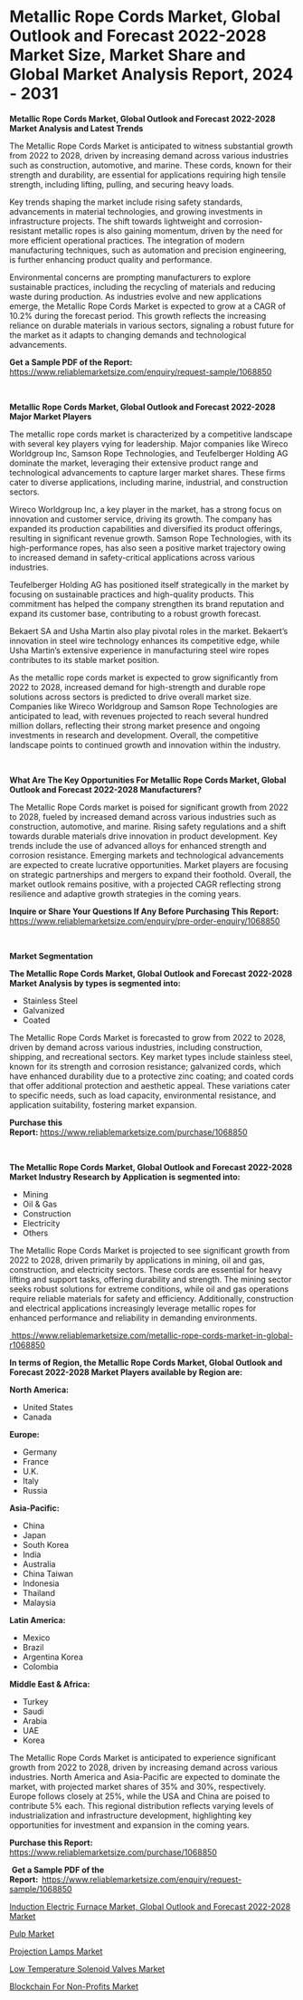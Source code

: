 <p><h1>Metallic Rope Cords Market, Global Outlook and Forecast 2022-2028 Market Size, Market Share and Global Market Analysis Report, 2024 - 2031</h1></p><p><strong>Metallic Rope Cords Market, Global Outlook and Forecast 2022-2028 Market Analysis and Latest Trends</strong></p>
<p><p>The Metallic Rope Cords Market is anticipated to witness substantial growth from 2022 to 2028, driven by increasing demand across various industries such as construction, automotive, and marine. These cords, known for their strength and durability, are essential for applications requiring high tensile strength, including lifting, pulling, and securing heavy loads. </p><p>Key trends shaping the market include rising safety standards, advancements in material technologies, and growing investments in infrastructure projects. The shift towards lightweight and corrosion-resistant metallic ropes is also gaining momentum, driven by the need for more efficient operational practices. The integration of modern manufacturing techniques, such as automation and precision engineering, is further enhancing product quality and performance.</p><p>Environmental concerns are prompting manufacturers to explore sustainable practices, including the recycling of materials and reducing waste during production. As industries evolve and new applications emerge, the Metallic Rope Cords Market is expected to grow at a CAGR of 10.2% during the forecast period. This growth reflects the increasing reliance on durable materials in various sectors, signaling a robust future for the market as it adapts to changing demands and technological advancements.</p></p>
<p><strong>Get a Sample PDF of the Report:&nbsp;</strong> <a href="https://www.reliablemarketsize.com/enquiry/request-sample/1068850?utm_campaign=1840&utm_medium=2&utm_source=Github&utm_content=ia&utm_term=04122024&utm_id=metallic-rope-cords-market-global-outlook-and-forecast-2022-2028">https://www.reliablemarketsize.com/enquiry/request-sample/1068850</a></p>
<p>&nbsp;</p>
<p><strong>Metallic Rope Cords Market, Global Outlook and Forecast 2022-2028 Major Market Players</strong></p>
<p><p>The metallic rope cords market is characterized by a competitive landscape with several key players vying for leadership. Major companies like Wireco Worldgroup Inc, Samson Rope Technologies, and Teufelberger Holding AG dominate the market, leveraging their extensive product range and technological advancements to capture larger market shares. These firms cater to diverse applications, including marine, industrial, and construction sectors.</p><p>Wireco Worldgroup Inc, a key player in the market, has a strong focus on innovation and customer service, driving its growth. The company has expanded its production capabilities and diversified its product offerings, resulting in significant revenue growth. Samson Rope Technologies, with its high-performance ropes, has also seen a positive market trajectory owing to increased demand in safety-critical applications across various industries.</p><p>Teufelberger Holding AG has positioned itself strategically in the market by focusing on sustainable practices and high-quality products. This commitment has helped the company strengthen its brand reputation and expand its customer base, contributing to a robust growth forecast.</p><p>Bekaert SA and Usha Martin also play pivotal roles in the market. Bekaert’s innovation in steel wire technology enhances its competitive edge, while Usha Martin’s extensive experience in manufacturing steel wire ropes contributes to its stable market position.</p><p>As the metallic rope cords market is expected to grow significantly from 2022 to 2028, increased demand for high-strength and durable rope solutions across sectors is predicted to drive overall market size. Companies like Wireco Worldgroup and Samson Rope Technologies are anticipated to lead, with revenues projected to reach several hundred million dollars, reflecting their strong market presence and ongoing investments in research and development. Overall, the competitive landscape points to continued growth and innovation within the industry.</p></p>
<p>&nbsp;</p>
<p><strong>What Are The Key Opportunities For Metallic Rope Cords Market, Global Outlook and Forecast 2022-2028 Manufacturers?</strong></p>
<p><p>The Metallic Rope Cords market is poised for significant growth from 2022 to 2028, fueled by increased demand across various industries such as construction, automotive, and marine. Rising safety regulations and a shift towards durable materials drive innovation in product development. Key trends include the use of advanced alloys for enhanced strength and corrosion resistance. Emerging markets and technological advancements are expected to create lucrative opportunities. Market players are focusing on strategic partnerships and mergers to expand their foothold. Overall, the market outlook remains positive, with a projected CAGR reflecting strong resilience and adaptive growth strategies in the coming years.</p></p>
<p><strong>Inquire or Share Your Questions If Any Before Purchasing This Report:</strong> <a href="https://www.reliablemarketsize.com/enquiry/pre-order-enquiry/1068850?utm_campaign=1840&utm_medium=2&utm_source=Github&utm_content=ia&utm_term=04122024&utm_id=metallic-rope-cords-market-global-outlook-and-forecast-2022-2028">https://www.reliablemarketsize.com/enquiry/pre-order-enquiry/1068850</a></p>
<p>&nbsp;</p>
<p><strong>Market Segmentation</strong></p>
<p><strong>The Metallic Rope Cords Market, Global Outlook and Forecast 2022-2028 Market Analysis by types is segmented into:</strong></p>
<p><ul><li>Stainless Steel</li><li>Galvanized</li><li>Coated</li></ul></p>
<p><p>The Metallic Rope Cords Market is forecasted to grow from 2022 to 2028, driven by demand across various industries, including construction, shipping, and recreational sectors. Key market types include stainless steel, known for its strength and corrosion resistance; galvanized cords, which have enhanced durability due to a protective zinc coating; and coated cords that offer additional protection and aesthetic appeal. These variations cater to specific needs, such as load capacity, environmental resistance, and application suitability, fostering market expansion.</p></p>
<p><strong>Purchase this Report:&nbsp;</strong><a href="https://www.reliablemarketsize.com/purchase/1068850?utm_campaign=1840&utm_medium=2&utm_source=Github&utm_content=ia&utm_term=04122024&utm_id=metallic-rope-cords-market-global-outlook-and-forecast-2022-2028">https://www.reliablemarketsize.com/purchase/1068850</a></p>
<p>&nbsp;</p>
<p><strong>The Metallic Rope Cords Market, Global Outlook and Forecast 2022-2028 Market Industry Research by Application is segmented into:</strong></p>
<p><ul><li>Mining</li><li>Oil & Gas</li><li>Construction</li><li>Electricity</li><li>Others</li></ul></p>
<p><p>The Metallic Rope Cords Market is projected to see significant growth from 2022 to 2028, driven primarily by applications in mining, oil and gas, construction, and electricity sectors. These cords are essential for heavy lifting and support tasks, offering durability and strength. The mining sector seeks robust solutions for extreme conditions, while oil and gas operations require reliable materials for safety and efficiency. Additionally, construction and electrical applications increasingly leverage metallic ropes for enhanced performance and reliability in demanding environments.</p></p>
<p><a href="https://www.reliablemarketsize.com/metallic-rope-cords-market-in-global-r1068850?utm_campaign=1840&utm_medium=2&utm_source=Github&utm_content=ia&utm_term=04122024&utm_id=metallic-rope-cords-market-global-outlook-and-forecast-2022-2028">&nbsp;https://www.reliablemarketsize.com/metallic-rope-cords-market-in-global-r1068850</a></p>
<p><strong>In terms of Region, the Metallic Rope Cords Market, Global Outlook and Forecast 2022-2028 Market Players available by Region are:</strong></p>
<p>
    <p> <strong> North America: </strong>
        <ul>
            <li>United States</li>
            <li>Canada</li>
        </ul>
        </p> 
    <p> <strong> Europe: </strong>
        <ul>
            <li>Germany</li>
            <li>France</li>
            <li>U.K.</li>
            <li>Italy</li>
            <li>Russia</li>
        </ul>
        </p> 
    <p> <strong> Asia-Pacific: </strong>
        <ul>
            <li>China</li>
            <li>Japan</li>
            <li>South Korea</li>
            <li>India</li>
            <li>Australia</li>
            <li>China Taiwan</li>
            <li>Indonesia</li>
            <li>Thailand</li>
            <li>Malaysia</li>
        </ul>
        </p> 
    <p> <strong> Latin America: </strong>
        <ul>
            <li>Mexico</li>
            <li>Brazil</li>
            <li>Argentina Korea</li>
            <li>Colombia</li>
        </ul>
        </p> 
    <p> <strong> Middle East & Africa: </strong>
        <ul>
            <li>Turkey</li>
            <li>Saudi</li>
            <li>Arabia</li>
            <li>UAE</li>
            <li>Korea</li>
        </ul>
    </p>
    </p>
<p><p>The Metallic Rope Cords Market is anticipated to experience significant growth from 2022 to 2028, driven by increasing demand across various industries. North America and Asia-Pacific are expected to dominate the market, with projected market shares of 35% and 30%, respectively. Europe follows closely at 25%, while the USA and China are poised to contribute 5% each. This regional distribution reflects varying levels of industrialization and infrastructure development, highlighting key opportunities for investment and expansion in the coming years.</p></p>
<p><strong>Purchase this Report: </strong><a href="https://www.reliablemarketsize.com/purchase/1068850?utm_campaign=1840&utm_medium=2&utm_source=Github&utm_content=ia&utm_term=04122024&utm_id=metallic-rope-cords-market-global-outlook-and-forecast-2022-2028">https://www.reliablemarketsize.com/purchase/1068850</a></p>
<p>&nbsp;<strong>Get a Sample PDF of the Report:&nbsp;&nbsp;</strong><a href="https://www.reliablemarketsize.com/enquiry/request-sample/1068850?utm_campaign=1840&utm_medium=2&utm_source=Github&utm_content=ia&utm_term=04122024&utm_id=metallic-rope-cords-market-global-outlook-and-forecast-2022-2028">https://www.reliablemarketsize.com/enquiry/request-sample/1068850</a></p>
<p><strong></strong></p>
<p><p><a href="https://github.com/vimar16th/Market-Research-Report-List-7/blob/main/induction-electric-furnace-market-global-outlook-and-forecast-2022-2028-market.md?utm_campaign=1840&utm_medium=2&utm_source=Github&utm_content=ia&utm_term=04122024&utm_id=metallic-rope-cords-market-global-outlook-and-forecast-2022-2028">Induction Electric Furnace Market, Global Outlook and Forecast 2022-2028 Market</a></p><p><a href="https://issuu.com/reportprime-2/docs/pulp-market-size-2030.pptx?utm_campaign=1840&utm_medium=2&utm_source=Github&utm_content=ia&utm_term=04122024&utm_id=metallic-rope-cords-market-global-outlook-and-forecast-2022-2028">Pulp Market</a></p><p><a href="https://www.linkedin.com/pulse/exploring-projection-lamps-market-dynamics-global-trends-pohac?utm_campaign=1840&utm_medium=2&utm_source=Github&utm_content=ia&utm_term=04122024&utm_id=metallic-rope-cords-market-global-outlook-and-forecast-2022-2028">Projection Lamps Market</a></p><p><a href="https://www.linkedin.com/pulse/low-temperature-solenoid-valves-market-global-regional-analysis-kebde?utm_campaign=1840&utm_medium=2&utm_source=Github&utm_content=ia&utm_term=04122024&utm_id=metallic-rope-cords-market-global-outlook-and-forecast-2022-2028">Low Temperature Solenoid Valves Market</a></p><p><a href="https://issuu.com/reportprime-2/docs/blockchain-for-non-profits-market-size-2030.pptx?utm_campaign=1840&utm_medium=2&utm_source=Github&utm_content=ia&utm_term=04122024&utm_id=metallic-rope-cords-market-global-outlook-and-forecast-2022-2028">Blockchain For Non-Profits Market</a></p></p>